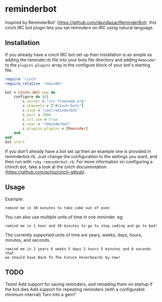 reminderbot
===========

Inspired by ReminderBot' (https://github.com/davidlazar/ReminderBot), this cinch
IRC bot plugin lets you set reminders on IRC using natural language.

Installation
------------
If you already have a cinch IRC bot set up then installation is as simple as
adding the reminder.rb file into your bots file directory and adding `Reminder`
to the `plugins.plugins` array in the configure block of your bot's starting
file.

```ruby
require 'cinch'
require_relative 'reminder'

bot = Cinch::Bot.new do
    configure do |c|
        c.server = "irc.freenode.org"
        c.channels = ["#cinch-bots"]
        c.nick = "coolreminderbot"
        c.port = 7000
        c.ssl.use = true
        c.user = "reminderbot"
        c.plugins.plugins = [Reminder]
    end
end
bot.start
```

If you don't already have a bot set up then an example one is provided in
reminderbot.rb. Just change the configuration to the settings you want, and then
run with `ruby reminderbot.rb`.
For more information on configuring a chinch bot, take a look at the cinch
documentation (https://github.com/achiu/cinch-github).

Usage
-----
Example:

    remind me in 30 minutes to take cake out of oven

You can also use multiple units of time in one reminder. eg:

    remind me in 1 hour and 30 minutes to go to stop coding and go to bed!

The currently supported units of time are years, weeks, days, hours, minutes,
and seconds.

    remind me in 2 years 6 weeks 5 days 2 hours 5 minutes and 6 seconds that
    we should have Back To The Future hoverboards by now!

TODO
-----
Tests!
Add support for saving reminders, and reloading them on startup if the bot dies
Add support for repeating reminders (with a configurable minimum interval)
Turn into a gem?

